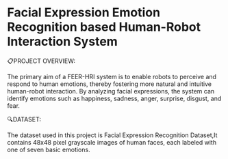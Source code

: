 # Facial Expression Emotion Recognition based Human-Robot Interaction System

:clipboard:PROJECT OVERVIEW:

The primary aim of a FEER-HRI system is to enable robots to perceive and respond to human emotions, thereby fostering more natural and intuitive human-robot interaction. By analyzing facial expressions, the system can identify emotions such as happiness, sadness, anger, surprise, disgust, and fear.



:mag:DATASET:

The dataset used in this project is Facial Expression Recognition Dataset,It contains 48x48 pixel grayscale images of human faces, each labeled with one of seven basic emotions.






